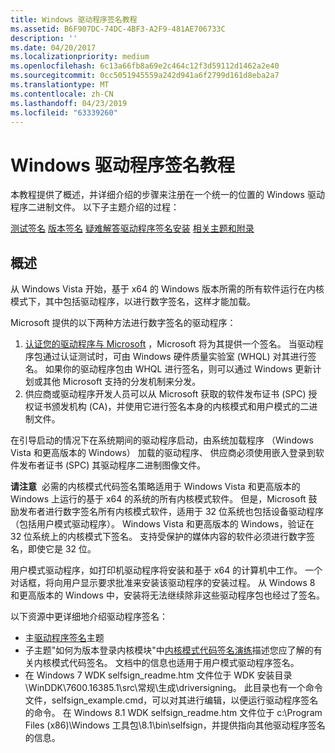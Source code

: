 ```yaml
---
title: Windows 驱动程序签名教程
ms.assetid: B6F907DC-74DC-4BF3-A2F9-481AE706733C
description: ''
ms.date: 04/20/2017
ms.localizationpriority: medium
ms.openlocfilehash: 6c13a66fb8a69e2c464c12f3d59112d1462a2e40
ms.sourcegitcommit: 0cc5051945559a242d941a6f2799d161d8eba2a7
ms.translationtype: MT
ms.contentlocale: zh-CN
ms.lasthandoff: 04/23/2019
ms.locfileid: "63339260"
---
```

# <a name="windows-driver-signing-tutorial"></a>Windows 驱动程序签名教程


本教程提供了概述，并详细介绍的步骤来注册在一个统一的位置的 Windows 驱动程序二进制文件。 以下子主题介绍的过程：

[测试签名](test-signing.md)
[版本签名](release-signing.md)
[疑难解答驱动程序签名安装](troubleshooting-driver-signing-installation.md)
[相关主题和附录](related-topics-and-appendices.md)
## <a name="overview"></a>概述


从 Windows Vista 开始，基于 x64 的 Windows 版本所需的所有软件运行在内核模式下，其中包括驱动程序，以进行数字签名，这样才能加载。

Microsoft 提供的以下两种方法进行数字签名的驱动程序：

1.  [认证您的驱动程序与 Microsoft](https://msdn.microsoft.com/windows/hardware/gg463010.aspx) ，Microsoft 将为其提供一个签名。 当驱动程序包通过认证测试时，可由 Windows 硬件质量实验室 (WHQL) 对其进行签名。 如果你的驱动程序包由 WHQL 进行签名，则可以通过 Windows 更新计划或其他 Microsoft 支持的分发机制来分发。
2.  供应商或驱动程序开发人员可以从 Microsoft 获取的软件发布证书 (SPC) 授权证书颁发机构 (CA)，并使用它进行签名本身的内核模式和用户模式的二进制文件。

在引导启动的情况下在系统期间的驱动程序启动，由系统加载程序 （Windows Vista 和更高版本的 Windows） 加载的驱动程序、 供应商必须使用嵌入登录到软件发布者证书 (SPC) 其驱动程序二进制图像文件。

**请注意**  必需的内核模式代码签名策略适用于 Windows Vista 和更高版本的 Windows 上运行的基于 x64 的系统的所有内核模式软件。 但是，Microsoft 鼓励发布者进行数字签名所有内核模式软件，适用于 32 位系统也包括设备驱动程序 （包括用户模式驱动程序）。 Windows Vista 和更高版本的 Windows，验证在 32 位系统上的内核模式下签名。 支持受保护的媒体内容的软件必须进行数字签名，即使它是 32 位。

 

用户模式驱动程序，如打印机驱动程序将安装和基于 x64 的计算机中工作。 一个对话框，将向用户显示要求批准来安装该驱动程序的安装过程。 从 Windows 8 和更高版本的 Windows 中，安装将无法继续除非这些驱动程序包也经过了签名。

以下资源中更详细地介绍驱动程序签名：

-   主[驱动程序签名](driver-signing.md)主题
-   子主题"如何为版本登录内核模块"中[内核模式代码签名演练](https://msdn.microsoft.com/library/windows/hardware/dn653569.aspx)描述您应了解的有关内核模式代码签名。 文档中的信息也适用于用户模式驱动程序签名。
-   在 Windows 7 WDK selfsign_readme.htm 文件位于 WDK 安装目录\\WinDDK\\7600.16385.1\\src\\常规\\生成\\driversigning。 此目录也有一个命令文件，selfsign_example.cmd，可以对其进行编辑，以便运行驱动程序签名的命令。 在 Windows 8.1 WDK selfsign_readme.htm 文件位于 c:\\Program Files (x86)\\Windows 工具包\\8.1\\bin\\selfsign，并提供指向其他驱动程序签名的信息。

 

 





